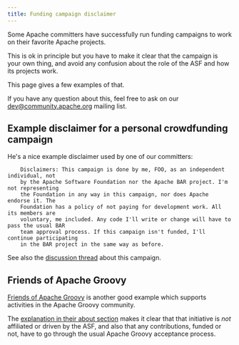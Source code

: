 ```yaml
---
title: Funding campaign disclaimer
---
```


Some Apache committers have successfully run funding campaigns to work on their favorite Apache projects.

This is ok in principle but you have to make it clear that the campaign is your own thing, and avoid any confusion about the role of the 
ASF and how its projects work.

This page gives a few examples of that.

If you have any question about this, feel free to ask on our 
[dev@community.apache.org](https://lists.apache.org/list.html?dev@community.apache.org) mailing list.

## Example disclaimer for a personal crowdfunding campaign

He's a nice example disclaimer used by one of our committers:

```text
    Disclaimers: This campaign is done by me, FOO, as an independent individual, not
    by the Apache Software Foundation nor the Apache BAR project. I'm not representing
    the Foundation in any way in this campaign, nor does Apache endorse it. The
    Foundation has a policy of not paying for development work. All its members are
    voluntary, me included. Any code I'll write or change will have to pass the usual BAR
    team approval process. If this campaign isn't funded, I'll continue participating
    in the BAR project in the same way as before.
```

See also the [discussion thread](http://mail-archives.apache.org/mod_mbox/community-dev/201310.mbox/%3Cop.w4fwv6ewovlrp5%40arsmachina%3E) about this
campaign.

## Friends of Apache Groovy

[Friends of Apache Groovy](https://opencollective.com/friends-of-groovy) is another good example which supports activities 
in the Apache Groovy community.

The [explanation in their about section](https://opencollective.com/friends-of-groovy#section-about) makes it clear that that 
initiative is _not_ affiliated or driven by the ASF, and also that any contributions, funded or not, have to go 
through the usual Apache Groovy acceptance process.
